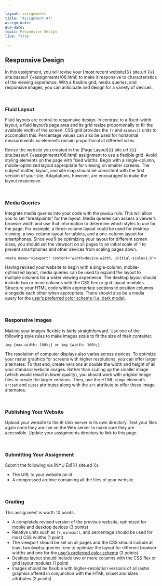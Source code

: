 ```yaml
---

layout: assignments
title: "Assignment #7"
assign-date: 
due-date: 
topic: Responsive Design
live: false

---
```

## Responsive Design
In this assignment, you will revise your [most recent website]({{ site.url }}{{ site.baseurl }}/assignments/06.html) to make it responsive to characteristics of the viewing experience. With a flexible grid, media queries, and responsive images, you can anticipate and design for a variety of devices.

<div class="section-break"><br></div>

### Fluid Layout
Fluid layouts are central to responsive design. In contrast to a fixed-width layout, a fluid layout’s page area and its grid resize proportionally to fill the available width of the screen. CSS grid provides the `fr` and `minmax()` units to accomplish this. Percentage values can also be used for horizontal measurements so elements remain proportional at different sizes.

Revise the website you created in the [Page Layout]({{ site.url }}{{ site.baseurl }}/assignments/06.html) assignment to use a flexible grid. Avoid styling elements on the page with fixed widths. Begin with a single-column, mobile-optimized layout appropriate for viewing on smaller screens. The subject matter, layout, and site map should be consistent with the first version of your site. Adaptations, however, are encouraged to make the layout responsive.

<div class="section-break"><br></div>

### Media Queries
Integrate media queries into your code with the `@media` rule. This will allow you to set “breakpoints” for the layout. Media queries can assess a viewer’s browser width and use that information to determine which styles to use for the page. For example, a three-column layout could be used for desktop viewing, a two-column layout for tablets, and a one-column layout for smartphones. Since you’ll be optimizing your layout for different screen sizes, you should set the viewport on all pages to an initial scale of 1 to prevent smartphones and other devices from scaling pages down.

`<meta name="viewport" content="width=device-width, initial-scale=1.0">`

Having revised your website to begin with a single-column, mobile-optimized layout, media queries can be used to expand the layout to multiple columns for a wider viewing experience. The desktop layout should include two or more columns with the CSS flex or grid layout modules. Structure your HTML code within appropriate sections to position columns alongside each other when appropriate. There should also be a media query for the [user’s preferred color scheme (i.e. dark mode)](https://developer.mozilla.org/en-US/docs/Web/CSS/@media/prefers-color-scheme).

<div class="section-break"><br></div>

### Responsive Images
Making your images flexible is fairly straightforward. Use one of the following style rules to make images scale to fit the size of their container.

`img {max-width: 100%;} or img {width: 100%;}`

The resolution of computer displays also varies across devices. To optimize your raster graphics for screens with higher resolutions, you can offer larger alternates. To that end, create versions at double the width and height of all your standard website images. Rather than scaling up the smaller image (which would result in lower quality), you should work with original image files to create the larger versions. Then, use the HTML `<img>` element’s `srcset` and `sizes` attributes along with the `src` attribute to offer these image alternates.

<div class="section-break"><br></div>

### Publishing Your Website
Upload your website to the i6 Unix server in its own directory. Test your files again once they are live on the Web server to make sure they are accessible. Update your assignments directory to link to this page.

<div class="section-break"><br></div>

### Submitting Your Assignment
Submit the following via [NYU Ed]({{ site.ed }}).

- The URL to your website on i6
- A compressed archive containing all the files of your website

<div class="section-break"><br></div>

### Grading
This assignment is worth 10 points.

- A completely revised version of the previous website, optimized for mobile and desktop devices (3 points)
- Relative units such as `fr`, `minmax()`, and percentage should be used for most CSS widths (1 point)
- The viewport should be set on all pages and the CSS should include at least two `@media` queries: one to optimize the layout for different browser widths and one for the [user’s preferred color scheme](https://developer.mozilla.org/en-US/docs/Web/CSS/@media/prefers-color-scheme) (3 points)
- Desktop layout should include two or more columns with the CSS flex or grid layout modules (1 point)
- Images should be flexible with higher-resolution versions of all raster graphics offered in conjunction with the HTML srcset and sizes attributes (2 points)